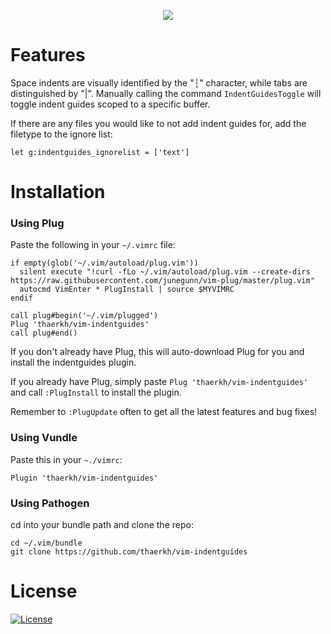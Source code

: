 <p align="center">
<img src="https://raw.githubusercontent.com/thaerkh/vim-indentguides/master/wiki/screenshots/demo.png" >
</p>

# Features

Space indents are visually identified by the "┆" character, while tabs are distinguished by "|".
Manually calling the command `IndentGuidesToggle` will toggle indent guides scoped to a specific buffer.

If there are any files you would like to not add indent guides for, add the filetype to the ignore list:
```
let g:indentguides_ignorelist = ['text']
```

# Installation

### Using Plug

Paste the following in your `~/.vimrc` file:
```
if empty(glob('~/.vim/autoload/plug.vim'))
  silent execute "!curl -fLo ~/.vim/autoload/plug.vim --create-dirs https://raw.githubusercontent.com/junegunn/vim-plug/master/plug.vim"
  autocmd VimEnter * PlugInstall | source $MYVIMRC
endif

call plug#begin('~/.vim/plugged')
Plug 'thaerkh/vim-indentguides'
call plug#end()
```
If you don't already have Plug, this will auto-download Plug for you and install the indentguides plugin.

If you already have Plug, simply paste `Plug 'thaerkh/vim-indentguides'` and call `:PlugInstall` to install the plugin.

Remember to `:PlugUpdate` often to get all the latest features and bug fixes!
### Using Vundle

Paste this in your `~./vimrc`:
```
Plugin 'thaerkh/vim-indentguides'
```
### Using Pathogen

cd into your bundle path and clone the repo:
```
cd ~/.vim/bundle
git clone https://github.com/thaerkh/vim-indentguides
```

# License

[![License](https://img.shields.io/badge/License-Apache%202.0-blue.svg)](https://opensource.org/licenses/Apache-2.0)
